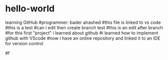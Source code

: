 # hello-world
learning GitHub
#programmer: bader alrashed 
#this file is linked to vs code
#this is a test 
#can i edit then create branch test
#this is an edit after branch
#for this first "project" i learned about github 
#i learned how to implement github with VScode 
#now i have an online repository and linked it  to an IDE for version control

#f